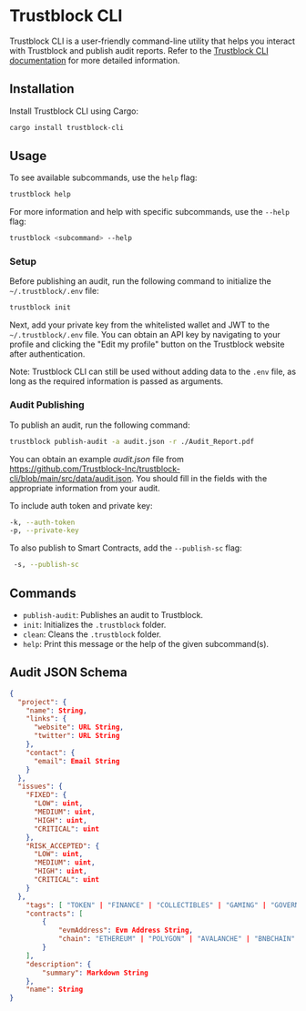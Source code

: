Trustblock CLI
==============

Trustblock CLI is a user-friendly command-line utility that helps you interact with Trustblock and publish audit reports.
Refer to the [Trustblock CLI documentation](https://docs.trustblock.run/technical-documentation/publish-an-audit#using-our-cli) for more detailed information.

Installation
------------

Install Trustblock CLI using Cargo:

```bash
cargo install trustblock-cli
```

Usage
-----

To see available subcommands, use the `help` flag:

```bash
trustblock help
```

For more information and help with specific subcommands, use the `--help` flag:

```bash
trustblock <subcommand> --help
```

### Setup

Before publishing an audit, run the following command to initialize the `~/.trustblock/.env` file:

```bash
trustblock init
```

Next, add your private key from the whitelisted wallet and JWT to the `~/.trustblock/.env` file. You can obtain an API key by navigating to your profile and clicking the "Edit my profile" button on the Trustblock website after authentication.

Note: Trustblock CLI can still be used without adding data to the `.env` file, as long as the required information is passed as arguments.

### Audit Publishing

To publish an audit, run the following command:

```bash
trustblock publish-audit -a audit.json -r ./Audit_Report.pdf
```

You can obtain an example _audit.json_ file from https://github.com/Trustblock-Inc/trustblock-cli/blob/main/src/data/audit.json. You should fill in the fields with the appropriate information from your audit.


To include auth token and private key:

```bash
-k, --auth-token
-p, --private-key
```

To also publish to Smart Contracts, add the `--publish-sc` flag:

```bash
 -s, --publish-sc
```

Commands
--------

- `publish-audit`: Publishes an audit to Trustblock.
- `init`: Initializes the `.trustblock` folder.
- `clean`: Cleans the `.trustblock` folder.
- `help`: Print this message or the help of the given subcommand(s).

Audit JSON Schema
--------
```json
{
  "project": {
    "name": String,
    "links": {
      "website": URL String,
      "twitter": URL String
    },
    "contact": {
      "email": Email String
    }
  },
  "issues": {
    "FIXED": {
      "LOW": uint,
      "MEDIUM": uint,
      "HIGH": uint,
      "CRITICAL": uint
    },
    "RISK_ACCEPTED": {
      "LOW": uint,
      "MEDIUM": uint,
      "HIGH": uint,
      "CRITICAL": uint
    }
  },
    "tags": [ "TOKEN" | "FINANCE" | "COLLECTIBLES" | "GAMING" | "GOVERNANCE" | "SOCIAL" | "OTHER"],
    "contracts": [
        {
            "evmAddress": Evm Address String,
            "chain": "ETHEREUM" | "POLYGON" | "AVALANCHE" | "BNBCHAIN"
        }
    ],
    "description": {
        "summary": Markdown String
    },
    "name": String
}
```
